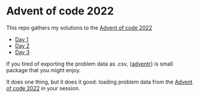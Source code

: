 
<!-- README.md is generated from README.Rmd. Please edit that file -->

# Advent of code 2022

This repo gathers my solutions to the [Advent of code
2022](https://adventofcode.com/)

- [Day
  1](https://github.com/benjaminguinaudeau/advent_of_code_2022/blob/main/01.md)
- [Day
  2](https://github.com/benjaminguinaudeau/advent_of_code_2022/blob/main/02.md)
- [Day
  3](https://github.com/benjaminguinaudeau/advent_of_code_2022/blob/main/03.md)

If you tired of exporting the problem data as .csv,
{[adventr](https://github.com/benjaminguinaudeau/adventr)} is small
package that you might enjoy.

It does one thing, but it does it good: loading problem data from the
[Advent of code 2022](https://adventofcode.com/) in your session.
